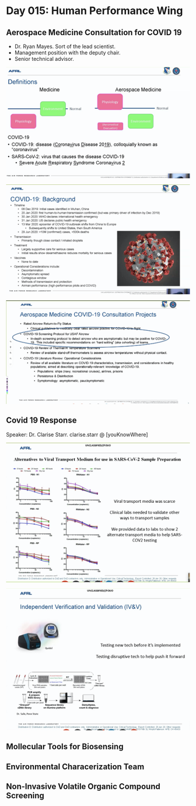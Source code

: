 # Day 015: Human Performance Wing

## Aerospace Medicine Consultation for COVID 19

* Dr. Ryan Mayes. Sort of the lead scientist.
* Management position with the deputy chair.
* Senior technical advisor.

![SARS-CoV-2 is the one we&apos;re worrying about.](../.gitbook/assets/image%20%2854%29.png)

![](../.gitbook/assets/image%20%2853%29.png)

![](../.gitbook/assets/image%20%2852%29.png)



## Covid 19 Response

Speaker: Dr. Clarise Starr. clarise.starr @ \[youKnowWhere\]

![](../.gitbook/assets/image%20%2856%29.png)

![](../.gitbook/assets/image%20%2851%29.png)

## Mollecular Tools for Biosensing

## Environmental Characerization Team

## Non-Invasive Volatile Organic Compound Screening

